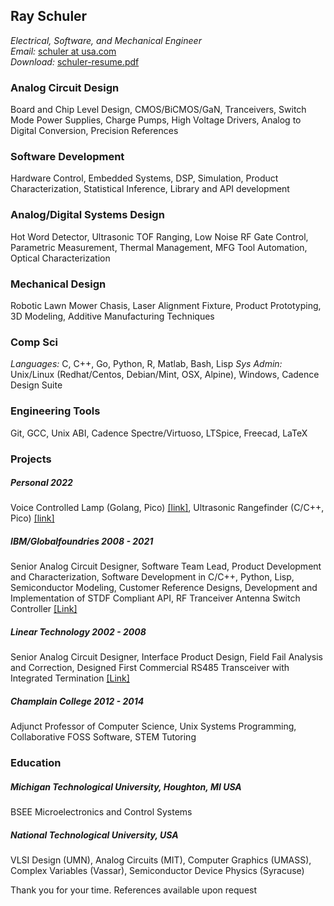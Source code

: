 ## Ray Schuler
_Electrical, Software, and Mechanical Engineer_<br>
_Email:_ <a href="mailto:schuler@usa.com">schuler at usa.com</a><br>
_Download:_ <a href="https://github.com/schuler-robotics/resume/blob/master/images/schuler-resume.pdf?raw=true">schuler-resume.pdf</a><br>

### Analog Circuit Design
Board and Chip Level Design, CMOS/BiCMOS/GaN, Tranceivers, Switch Mode Power Supplies, Charge Pumps, High Voltage Drivers, Analog to Digital Conversion, Precision References

### Software Development
Hardware Control, Embedded Systems, DSP, Simulation, Product Characterization, Statistical Inference, Library and API development

### Analog/Digital Systems Design
Hot Word Detector, Ultrasonic TOF Ranging, Low Noise RF Gate Control, Parametric Measurement, Thermal Management, MFG Tool Automation, Optical Characterization

### Mechanical Design
Robotic Lawn Mower Chasis, Laser Alignment Fixture, Product Prototyping, 3D Modeling, Additive Manufacturing Techniques

### Comp Sci
_Languages:_ C, C++, Go, Python, R, Matlab, Bash, Lisp
_Sys Admin:_ Unix/Linux (Redhat/Centos, Debian/Mint, OSX, Alpine), Windows, Cadence Design Suite

### Engineering Tools
Git, GCC, Unix ABI, Cadence Spectre/Virtuoso, LTSpice, Freecad, LaTeX

### Projects

##### Personal 2022
Voice Controlled Lamp (Golang, Pico) <a href="https://github.com/schuler-robotics/detectword_pico"> [link]</a>, Ultrasonic Rangefinder (C/C++, Pico) <a href="https://github.com/schuler-robotics/ultrasonic-rangefinder"> [link]</a>

##### IBM/Globalfoundries 2008 - 2021
Senior Analog Circuit Designer, Software Team Lead, Product Development and Characterization, Software Development in C/C++, Python, Lisp, Semiconductor Modeling, Customer Reference Designs, Development and Implementation of STDF Compliant API, RF Tranceiver Antenna Switch Controller <a href="https://bitbucket.org/rschule2/design/raw/c44039840733abbd1a6b9e8285fb5a20806f0543/scp-application-note-20160915a-public.pdf"> [Link]</a>

##### Linear Technology 2002 - 2008
Senior Analog Circuit Designer, Interface Product Design, Field Fail Analysis and Correction, Designed First Commercial RS485 Transceiver with Integrated Termination <a href="http://www.analog.com/media/en/technical-documentation/lt-journal-article/LTMag-V16N02-07-LTC2859-Schuler.pdf"> [Link]</a>

##### Champlain College 2012 - 2014
Adjunct Professor of Computer Science, Unix Systems Programming, Collaborative FOSS Software,  STEM Tutoring

### Education
##### Michigan Technological University, Houghton, MI USA
BSEE Microelectronics and Control Systems
##### National Technological University, USA
VLSI Design (UMN), Analog Circuits (MIT), Computer Graphics (UMASS), Complex Variables (Vassar), Semiconductor Device Physics (Syracuse)

<p>
Thank you for your time. References available upon request


